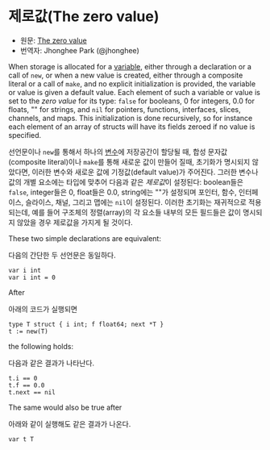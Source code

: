 # 제로값(The zero value)

 * 원문: [The zero value](https://golang.org/ref/spec#The_zero_value)
 * 번역자: Jhonghee Park (@jhonghee)

When storage is allocated for a [variable](/Variables/), either through a declaration or a call of `new`, or when a new value is created, either through a composite literal or a call of `make`, and no explicit initialization is provided, the variable or value is given a default value. Each element of such a variable or value is set to the *zero value* for its type: `false` for booleans, 0 for integers, 0.0 for floats, "" for strings, and `nil` for pointers, functions, interfaces, slices, channels, and maps. This initialization is done recursively, so for instance each element of an array of structs will have its fields zeroed if no value is specified.

선언문이나 `new`를 통해서 하나의 [변수](/Variables/)에 저장공간이 할당될 때, 합성 문자값(composite literal)이나 `make`를 통해 새로운 값이 만들어 질때, 초기화가 명시되지 않았다면, 이러한 변수와 새로운 값에 기정값(default value)가 주어진다. 그러한 변수나 값의 개별 요소에는 타입에 맞추어 다음과 같은 *제로값*이 설정된다: boolean들은 `false`, integer들은 0, float들은 0.0, string에는 ""가 설정되며 포인터, 함수, 인터페이스, 슬라이스, 채널, 그리고 맵에는 `nil`이 설정된다. 이러한 초기화는 재귀적으로 적용되는데, 예를 들어 구조체의 정렬(array)의 각 요소들 내부의 모든 필드들은 값이 명시되지 않았을 경우 제로값을 가지게 될 것이다.

These two simple declarations are equivalent:

다음의 간단한 두 선언문은 동일하다.

```
var i int
var i int = 0
```

After

아래의 코드가 실행되면

```
type T struct { i int; f float64; next *T }
t := new(T)
```

the following holds:

다음과 같은 결과가 나타난다.

```
t.i == 0
t.f == 0.0
t.next == nil
```

The same would also be true after

아래와 같이 실행해도 같은 결과가 나온다.

```
var t T
```